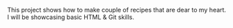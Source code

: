 This project shows how to make couple of recipes that are dear to my heart. I will be showcasing basic HTML & Git skills.
